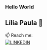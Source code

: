 ### Hello World
## Lília Paula 🍄

📫 Reach me: 
<br />
[![LINKEDIN](https://img.shields.io/badge/Linkedin-black?style=for-the-badge&logo=linkedin)](https://www.linkedin.com/in/lilia-paula-neiva)

<!-- https://app.slack.com/client/T023LJMT2FR/C024R61NCHE -->

